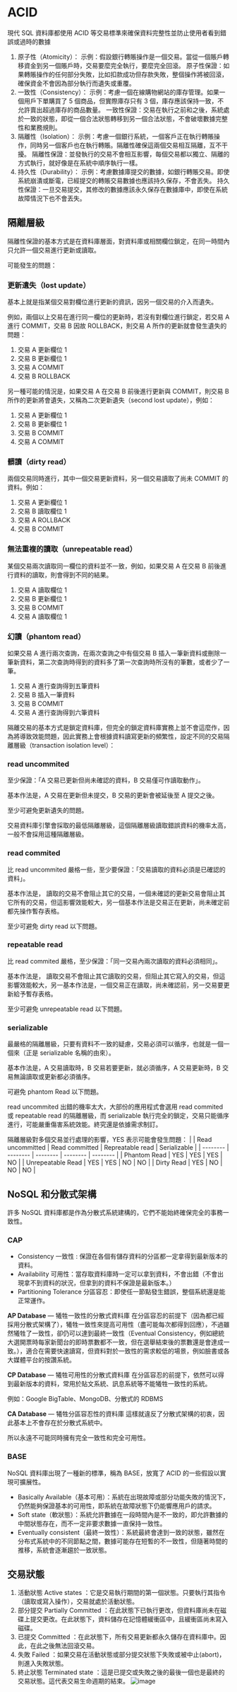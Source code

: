 # ACID

現代 SQL 資料庫都使用 ACID 等交易標準來確保資料完整性並防止使用者看到錯誤或過時的數據

1. 原子性（Atomicity）：
   示例：假設銀行轉賬操作是一個交易。當從一個賬戶轉移資金到另一個賬戶時，交易要麼完全執行，要麼完全回滾。
   原子性保證：如果轉賬操作的任何部分失敗，比如扣款成功但存款失敗，整個操作將被回滾，確保資金不會因為部分執行而遺失或重覆。
2. 一致性（Consistency）：
   示例：考慮一個在線購物網站的庫存管理。如果一個用戶下單購買了 5 個商品，但實際庫存只有 3 個，庫存應該保持一致，不允許賣出超過庫存的商品數量。
   一致性保證：交易在執行之前和之後，系統處於一致的狀態，即從一個合法狀態轉移到另一個合法狀態，不會破壞數據完整性和業務規則。
3. 隔離性（Isolation）：
   示例：考慮一個銀行系統，一個客戶正在執行轉賬操作，同時另一個客戶也在執行轉賬。隔離性確保這兩個交易相互隔離，互不干擾。
   隔離性保證：並發執行的交易不會相互影響，每個交易都以獨立、隔離的方式執行，就好像是在系統中順序執行一樣。
4. 持久性（Durability）：
   示例：考慮數據庫提交的數據，如銀行轉賬交易。即使系統崩潰或斷電，已經提交的轉賬交易數據也應該持久保存，不會丟失。
   持久性保證：一旦交易提交，其修改的數據應該永久保存在數據庫中，即使在系統故障情況下也不會丟失。

## 隔離層級

隔離性保證的基本方式是在資料庫層面，對資料庫或相關欄位鎖定，在同一時間內只允許一個交易進行更新或讀取。

可能發生的問題：

### 更新遺失（lost update）

基本上就是指某個交易對欄位進行更新的資訊，因另一個交易的介入而遺失。

例如，兩個以上交易在進行同一欄位的更新時，若沒有對欄位進行鎖定，若交易 A 進行 COMMIT，交易 B 因故 ROLLBACK，則交易 A 所作的更新就會發生遺失的問題：

1. 交易 A 更新欄位 1
2. 交易 B 更新欄位 1
3. 交易 A COMMIT
4. 交易 B ROLLBACK

另一種可能的情況是，如果交易 A 在交易 B 前後進行更新與 COMMIT，則交易 B 所作的更新將會遺失，又稱為二次更新遺失（second lost update），例如：

1. 交易 A 更新欄位 1
2. 交易 B 更新欄位 1
3. 交易 B COMMIT
4. 交易 A COMMIT

### 髒讀（dirty read）

兩個交易同時進行，其中一個交易更新資料，另一個交易讀取了尚未 COMMIT 的資料。例如：

1. 交易 A 更新欄位 1
2. 交易 B 讀取欄位 1
3. 交易 A ROLLBACK
4. 交易 B COMMIT

### 無法重複的讀取（unrepeatable read）

某個交易兩次讀取同一欄位的資料並不一致，例如，如果交易 A 在交易 B 前後進行資料的讀取，則會得到不同的結果。

1. 交易 A 讀取欄位 1
2. 交易 B 更新欄位 1
3. 交易 B COMMIT
4. 交易 A 讀取欄位 1

### 幻讀（phantom read）

如果交易 A 進行兩次查詢，在兩次查詢之中有個交易 B 插入一筆新資料或刪除一筆新資料，第二次查詢時得到的資料多了第一次查詢時所沒有的筆數，或者少了一筆。

1. 交易 A 進行查詢得到五筆資料
2. 交易 B 插入一筆資料
3. 交易 B COMMIT
4. 交易 A 進行查詢得到六筆資料

隔離交易的基本方式是鎖定資料庫，但完全的鎖定資料庫實務上並不會這麼作，因為將導致效能問題，因此實務上會根據資料讀寫更新的頻繁性，設定不同的交易隔離層級（transaction isolation level）：

### read uncommited

至少保證：「A 交易已更新但尚未確認的資料，B 交易僅可作讀取動作」。

基本作法是，A 交易在更新但未提交，B 交易的更新會被延後至 A 提交之後。

至少可避免更新遺失的問題。

交易資料庫引擎會採取的最低隔離層級，這個隔離層級讀取錯誤資料的機率太高，一般不會採用這種隔離層級。

### read commited

比 read uncommited 嚴格一些，至少要保證：「交易讀取的資料必須是已確認的資料」。

基本作法是， 讀取的交易不會阻止其它的交易，一個未確認的更新交易會阻止其它所有的交易，但這影響效能較大，另一個基本作法是交易正在更新，尚未確定前都先操作暫存表格。

至少可避免 dirty read 以下問題。

### repeatable read

比 read commited 嚴格，至少保證：「同一交易內兩次讀取的資料必須相同」。

基本作法是， 讀取交易不會阻止其它讀取的交易，但阻止其它寫入的交易，但這影響效能較大，另一基本作法是，一個交易正在讀取，尚未確認前，另一交易要更新給予暫存表格。

至少可避免 unrepeatable read 以下問題。

### serializable

最嚴格的隔離層級，只要有資料不一致的疑慮，交易必須可以循序，也就是一個一個來（正是 serializable 名稱的由來）。

基本作法是，A 交易讀取時，B 交易若要更新，就必須循序，A 交易更新時，B 交易無論讀取或更新都必須循序。

可避免 phantom Read 以下問題。

read uncommited 出錯的機率太大，大部份的應用程式會選用 read commited 或 repeatable read 的隔離層級，而 serializable 執行完全的鎖定，交易只能循序進行，可能嚴重傷害系統效能。終究還是依據需求制訂。

隔離層級對多個交易並行處理的影響，YES 表示可能會發生問題：
| | Read uncommitted | Read committed | Repreatable read | Serializable |
| -------- | -------- | -------- | -------- | -------- |
| Phantom Read | YES | YES | YES | NO |
| Unrepeatable Read | YES | YES | NO | NO |
| Dirty Read | YES | NO | NO | NO |

## NoSQL 和分散式架構

許多 NoSQL 資料庫都是作為分散式系統建構的，它們不能始終確保完全的事務一致性。

### CAP

- Consistency 一致性 : 保證在各個有儲存資料的分區都一定拿得到最新版本的資料。
- Availability 可用性：當存取資料庫時一定可以拿到資料，不會出錯（不會出現拿不到資料的狀況，但拿到的資料不保證是最新版本。）
- Partitioning Tolerance 分區容忍：即使任一節點發生錯誤，整個系統還是能正常運作。

**AP Database** — 犧牲一致性的分散式資料庫
在分區容忍的前提下（因為都已經採用分散式架構了），犧牲一致性來提高可用性（盡可能每次都得到回應），不過雖然犧牲了一致性，卻仍可以達到最終一致性（Eventual Consistency，例如總統大選開票時每家新聞台的即時票數都不一致，但在選舉結束後的票數還是會達成一致。），適合在需要快速讀寫，但資料對於一致性的需求較低的場景，例如臉書或各大媒體平台的按讚系統。

**CP Database** — 犧牲可用性的分散式資料庫
在分區容忍的前提下，依然可以得到最新版本的資料，常用於貼文系統、訊息系統等不能犧牲一致性的系統。

例如：Google BigTable、MongoDB、分散式的 RDBMS

**CA Database** — 犧牲分區容忍性的資料庫
這樣就違反了分散式架構的初衷，因此基本上不會存在於分散式系統中。

所以永遠不可能同時擁有完全一致性和完全可用性。

### BASE

NoSQL 資料庫出現了一種新的標準，稱為 BASE，放寬了 ACID 的一些假設以實現可擴展性。

- Basically Available（基本可用）：系統在出現故障或部分功能失敗的情況下，仍然能夠保證基本的可用性，即系統在故障狀態下仍能響應用戶的請求。
- Soft state（軟狀態）：系統允許數據在一段時間內是不一致的，即允許數據的中間狀態存在，而不一定非要求數據一直保持一致性。
- Eventually consistent（最終一致性）：系統最終會達到一致的狀態，雖然在分布式系統中的不同節點之間，數據可能存在短暫的不一致性，但隨著時間的推移，系統會逐漸趨於一致狀態。

## 交易狀態

1. 活動狀態 Active states ：它是交易執行期間的第一個狀態。只要執行其指令（讀取或寫入操作），交易就處於活動狀態。
2. 部分提交 Partially Committed ：在此狀態下已執行更改，但資料庫尚未在磁碟上提交更改。在此狀態下，資料儲存在記憶體緩衝區中，且緩衝區尚未寫入磁碟。
3. 已提交 Committed ：在此狀態下，所有交易更新都永久儲存在資料庫中。因此，在此之後無法回滾交易。
4. 失敗 Failed ：如果交易在活動狀態或部分提交狀態下失敗或被中止(abort)，則進入失敗狀態。
5. 終止狀態 Terminated state ：這是已提交或失敗之後的最後一個也是最終的交易狀態。這代表交易生命週期的結束。
   ![image](images/acid.png)
